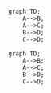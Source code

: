 ```mermaid
graph TD;
    A-->B;
    A-->C;
    B-->D;
    C-->D;

```

```mermaid
graph TD;
    A-->B;
    A-->C;
    B-->D;
    C-->D;
```
